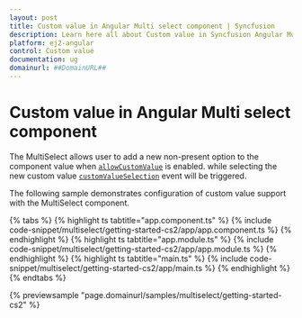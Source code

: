 ```yaml
---
layout: post
title: Custom value in Angular Multi select component | Syncfusion
description: Learn here all about Custom value in Syncfusion Angular Multi select component of Syncfusion Essential JS 2 and more.
platform: ej2-angular
control: Custom value 
documentation: ug
domainurl: ##DomainURL##
---
```


# Custom value in Angular Multi select component

The MultiSelect allows user to add a new non-present option to the component value when [`allowCustomValue`](https://ej2.syncfusion.com/angular/documentation/api/multi-select/#allowcustomvalue) is enabled. while selecting the new custom value [`customValueSelection`](https://ej2.syncfusion.com/angular/documentation/api/multi-select/#customvalueselection) event will be triggered.

The following sample demonstrates configuration of custom value support with the MultiSelect component.

{% tabs %}
{% highlight ts tabtitle="app.component.ts" %}
{% include code-snippet/multiselect/getting-started-cs2/app/app.component.ts %}
{% endhighlight %}
{% highlight ts tabtitle="app.module.ts" %}
{% include code-snippet/multiselect/getting-started-cs2/app/app.module.ts %}
{% endhighlight %}
{% highlight ts tabtitle="main.ts" %}
{% include code-snippet/multiselect/getting-started-cs2/app/main.ts %}
{% endhighlight %}
{% endtabs %}
  
{% previewsample "page.domainurl/samples/multiselect/getting-started-cs2" %}